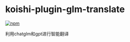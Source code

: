 # koishi-plugin-glm-translate

[![npm](https://img.shields.io/npm/v/koishi-plugin-glm-translate?style=flat-square)](https://www.npmjs.com/package/koishi-plugin-glm-translate)

利用chatglm和gpt进行智能翻译
